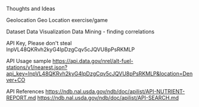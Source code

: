 

Thoughts and Ideas

Geolocation 
	Geo Location exercise/game

Dataset 
	Data Visualization
	Data Mining - finding correlations




API Key, Please don't steal
lnpVL48QKRvh2kyG4IpDzgCqv5cJQVU8pPsRKMLP

API Usage sample
https://api.data.gov/nrel/alt-fuel-stations/v1/nearest.json?api_key=lnpVL48QKRvh2kyG4IpDzgCqv5cJQVU8pPsRKMLP&location=Denver+CO

API References
https://ndb.nal.usda.gov/ndb/doc/apilist/API-NUTRIENT-REPORT.md
https://ndb.nal.usda.gov/ndb/doc/apilist/API-SEARCH.md
